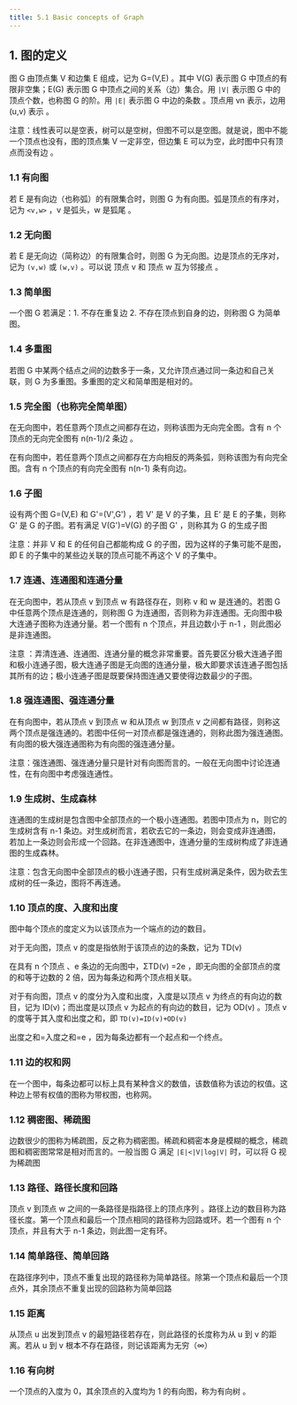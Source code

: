```yaml
---
title: 5.1 Basic concepts of Graph
---
```


## 1. 图的定义

图 G 由顶点集 V 和边集 E 组成，记为 G=(V,E) 。其中 V(G) 表示图 G 中顶点的有限非空集；E(G) 表示图 G 中顶点之间的关系（边）集合。用 `|V|` 表示图 G 中的顶点个数，也称图 G 的阶。用 `|E|` 表示图 G 中边的条数 。顶点用 vn 表示，边用 (u,v) 表示 。

注意：线性表可以是空表，树可以是空树，但图不可以是空图。就是说，图中不能一个顶点也没有，图的顶点集 V  一定非空，但边集 E 可以为空，此时图中只有顶点而没有边 。

### 1.1 有向图

若 E 是有向边（也称弧）的有限集合时，则图 G 为有向图。弧是顶点的有序对，记为 `<v,w>` ，v 是弧头，w 是狐尾 。

### 1.2 无向图

若 E 是无向边（简称边）的有限集合时，则图 G 为无向图。边是顶点的无序对，记为 `(v,w)` 或 `(w,v)` 。可以说 顶点 v 和 顶点 w 互为邻接点 。

### 1.3 简单图

一个图 G 若满足：1. 不存在重复边 2. 不存在顶点到自身的边，则称图 G 为简单图。

### 1.4 多重图

若图 G 中某两个结点之间的边数多于一条，又允许顶点通过同一条边和自己关联，则 G 为多重图。多重图的定义和简单图是相对的。

### 1.5 完全图（也称完全简单图）

在无向图中，若任意两个顶点之间都存在边，则称该图为无向完全图。含有 n 个顶点的无向完全图有 n(n-1)/2 条边 。

在有向图中，若任意两个顶点之间都存在方向相反的两条弧，则称该图为有向完全图。含有 n 个顶点的有向完全图有 n(n-1) 条有向边。

### 1.6 子图

设有两个图 G=(V,E) 和 G'=(V',G') ，若 V' 是 V 的子集，且 E‘ 是 E 的子集，则称 G' 是 G 的子图。若有满足 V(G')=V(G) 的子图 G' ，则称其为 G 的生成子图

注意：并非 V 和 E 的任何自己都能构成 G 的子图，因为这样的子集可能不是图，即 E 的子集中的某些边关联的顶点可能不再这个 V 的子集中。

### 1.7 连通、连通图和连通分量

在无向图中，若从顶点 v 到顶点 w 有路径存在，则称 v 和 w 是连通的。若图 G 中任意两个顶点是连通的，则称图 G 为连通图，否则称为非连通图。无向图中极大连通子图称为连通分量。若一个图有 n 个顶点，并且边数小于 n-1 ，则此图必是非连通图。

注意 ：弄清连通、连通图、连通分量的概念非常重要。首先要区分极大连通子图和极小连通子图，极大连通子图是无向图的连通分量，极大即要求该连通子图包括其所有的边；极小连通子图是既要保持图连通又要使得边数最少的子图。 

### 1.8 强连通图、强连通分量

在有向图中，若从顶点 v 到顶点 w 和从顶点 w 到顶点 v 之间都有路径，则称这两个顶点是强连通的。若图中任何一对顶点都是强连通的，则称此图为强连通图。有向图的极大强连通图称为有向图的强连通分量。

注意：强连通图、强连通分量只是针对有向图而言的。一般在无向图中讨论连通性，在有向图中考虑强连通性。

### 1.9 生成树、生成森林

连通图的生成树是包含图中全部顶点的一个极小连通图。若图中顶点为 n，则它的生成树含有 n-1 条边。对生成树而言，若砍去它的一条边，则会变成非连通图，若加上一条边则会形成一个回路。在非连通图中，连通分量的生成树构成了非连通图的生成森林。

注意：包含无向图中全部顶点的极小连通子图，只有生成树满足条件，因为砍去生成树的任一条边，图将不再连通。

### 1.10 顶点的度、入度和出度

图中每个顶点的度定义为以该顶点为一个端点的边的数目。

对于无向图，顶点 v 的度是指依附于该顶点的边的条数，记为 TD(v)

在具有 n 个顶点 、e 条边的无向图中，ΣTD(v) =2e ，即无向图的全部顶点的度的和等于边数的 2 倍，因为每条边和两个顶点相关联。

对于有向图，顶点 v 的度分为入度和出度，入度是以顶点 v 为终点的有向边的数目，记为 ID(v)；而出度是以顶点 v 为起点的有向边的数目，记为 OD(v) 。顶点 v 的度等于其入度和出度之和，即 `TD(v)=ID(v)+OD(v)`

出度之和=入度之和=e ，因为每条边都有一个起点和一个终点。 

### 1.11 边的权和网

在一个图中，每条边都可以标上具有某种含义的数值，该数值称为该边的权值。这种边上带有权值的图称为带权图，也称网。

### 1.12 稠密图、稀疏图

边数很少的图称为稀疏图，反之称为稠密图。稀疏和稠密本身是模糊的概念，稀疏图和稠密图常常是相对而言的。一般当图 G 满足 `|E|<|V|log|V|` 时，可以将 G 视为稀疏图

### 1.13 路径、路径长度和回路

顶点 v 到顶点 w 之间的一条路径是指路径上的顶点序列 。路径上边的数目称为路径长度。第一个顶点和最后一个顶点相同的路径称为回路或环。若一个图有 n 个顶点，并且有大于 n-1 条边，则此图一定有环。

### 1.14 简单路径、简单回路

在路径序列中，顶点不重复出现的路径称为简单路径。除第一个顶点和最后一个顶点外，其余顶点不重复出现的回路称为简单回路

### 1.15 距离

从顶点 u 出发到顶点 v 的最短路径若存在，则此路径的长度称为从 u 到 v 的距离。若从 u 到 v 根本不存在路径，则记该距离为无穷（∞）

### 1.16 有向树

一个顶点的入度为 0，其余顶点的入度均为 1 的有向图，称为有向树 。